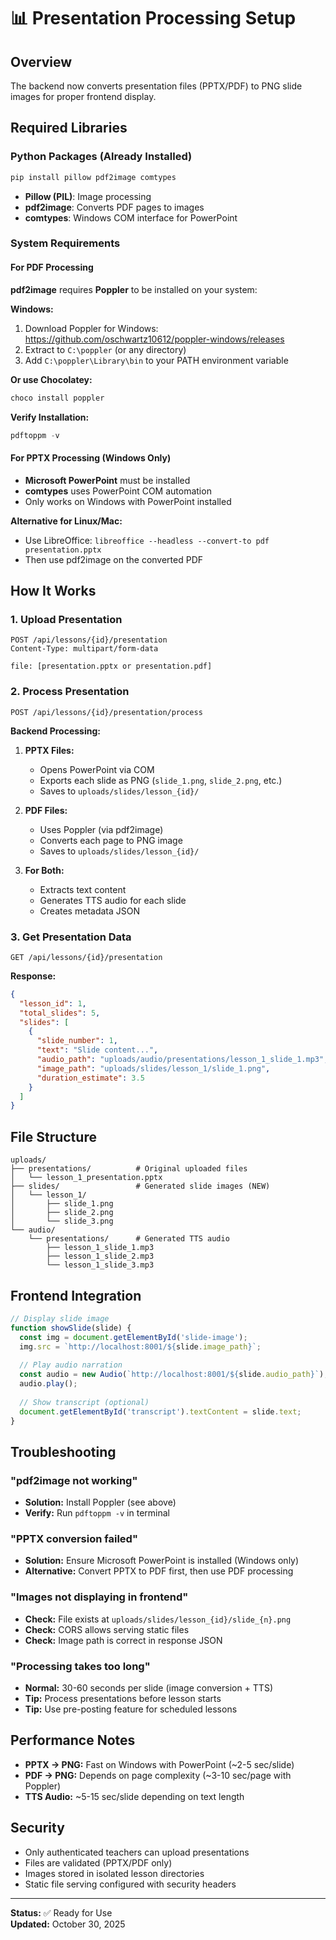 # 📊 Presentation Processing Setup

## Overview

The backend now converts presentation files (PPTX/PDF) to PNG slide images for proper frontend display.

## Required Libraries

### Python Packages (Already Installed)

```bash
pip install pillow pdf2image comtypes
```

- **Pillow (PIL)**: Image processing
- **pdf2image**: Converts PDF pages to images
- **comtypes**: Windows COM interface for PowerPoint

### System Requirements

#### For PDF Processing

**pdf2image** requires **Poppler** to be installed on your system:

**Windows:**
1. Download Poppler for Windows: https://github.com/oschwartz10612/poppler-windows/releases
2. Extract to `C:\poppler` (or any directory)
3. Add `C:\poppler\Library\bin` to your PATH environment variable

**Or use Chocolatey:**
```powershell
choco install poppler
```

**Verify Installation:**
```powershell
pdftoppm -v
```

#### For PPTX Processing (Windows Only)

- **Microsoft PowerPoint** must be installed
- **comtypes** uses PowerPoint COM automation
- Only works on Windows with PowerPoint installed

**Alternative for Linux/Mac:**
- Use LibreOffice: `libreoffice --headless --convert-to pdf presentation.pptx`
- Then use pdf2image on the converted PDF

## How It Works

### 1. Upload Presentation

```http
POST /api/lessons/{id}/presentation
Content-Type: multipart/form-data

file: [presentation.pptx or presentation.pdf]
```

### 2. Process Presentation

```http
POST /api/lessons/{id}/presentation/process
```

**Backend Processing:**
1. **PPTX Files:**
   - Opens PowerPoint via COM
   - Exports each slide as PNG (`slide_1.png`, `slide_2.png`, etc.)
   - Saves to `uploads/slides/lesson_{id}/`

2. **PDF Files:**
   - Uses Poppler (via pdf2image)
   - Converts each page to PNG image
   - Saves to `uploads/slides/lesson_{id}/`

3. **For Both:**
   - Extracts text content
   - Generates TTS audio for each slide
   - Creates metadata JSON

### 3. Get Presentation Data

```http
GET /api/lessons/{id}/presentation
```

**Response:**
```json
{
  "lesson_id": 1,
  "total_slides": 5,
  "slides": [
    {
      "slide_number": 1,
      "text": "Slide content...",
      "audio_path": "uploads/audio/presentations/lesson_1_slide_1.mp3",
      "image_path": "uploads/slides/lesson_1/slide_1.png",
      "duration_estimate": 3.5
    }
  ]
}
```

## File Structure

```
uploads/
├── presentations/          # Original uploaded files
│   └── lesson_1_presentation.pptx
├── slides/                 # Generated slide images (NEW)
│   └── lesson_1/
│       ├── slide_1.png
│       ├── slide_2.png
│       └── slide_3.png
└── audio/
    └── presentations/      # Generated TTS audio
        ├── lesson_1_slide_1.mp3
        ├── lesson_1_slide_2.mp3
        └── lesson_1_slide_3.mp3
```

## Frontend Integration

```javascript
// Display slide image
function showSlide(slide) {
  const img = document.getElementById('slide-image');
  img.src = `http://localhost:8001/${slide.image_path}`;
  
  // Play audio narration
  const audio = new Audio(`http://localhost:8001/${slide.audio_path}`);
  audio.play();
  
  // Show transcript (optional)
  document.getElementById('transcript').textContent = slide.text;
}
```

## Troubleshooting

### "pdf2image not working"
- **Solution:** Install Poppler (see above)
- **Verify:** Run `pdftoppm -v` in terminal

### "PPTX conversion failed"
- **Solution:** Ensure Microsoft PowerPoint is installed (Windows only)
- **Alternative:** Convert PPTX to PDF first, then use PDF processing

### "Images not displaying in frontend"
- **Check:** File exists at `uploads/slides/lesson_{id}/slide_{n}.png`
- **Check:** CORS allows serving static files
- **Check:** Image path is correct in response JSON

### "Processing takes too long"
- **Normal:** 30-60 seconds per slide (image conversion + TTS)
- **Tip:** Process presentations before lesson starts
- **Tip:** Use pre-posting feature for scheduled lessons

## Performance Notes

- **PPTX → PNG:** Fast on Windows with PowerPoint (~2-5 sec/slide)
- **PDF → PNG:** Depends on page complexity (~3-10 sec/page with Poppler)
- **TTS Audio:** ~5-15 sec/slide depending on text length

## Security

- Only authenticated teachers can upload presentations
- Files are validated (PPTX/PDF only)
- Images stored in isolated lesson directories
- Static file serving configured with security headers

---

**Status:** ✅ Ready for Use  
**Updated:** October 30, 2025
